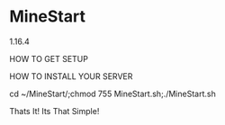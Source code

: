# MineStart
1.16.4

HOW TO GET SETUP

HOW TO INSTALL YOUR SERVER

cd ~/MineStart/;chmod 755 MineStart.sh;./MineStart.sh

Thats It! Its That Simple!
